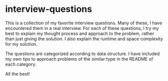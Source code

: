# interview-questions

This is a collection of my favorite interview questions. Many of these, I have encountered them in a real interview. For each of these questions, I try my best to explain my thought process and approach to the problem, rather than just giving the solution. I also explain the runtime and space complexity for my solution.

The questions are categorized according to data structure. I have included my own tips to approach problems of the similar type in the README of each category.

All the best!
